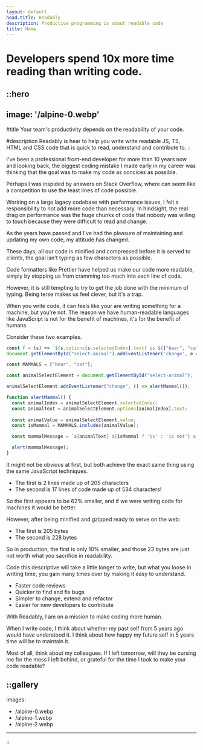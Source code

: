 ```yaml
---
layout: default
head.title: Readably
description: Productive programming is about readable code
title: Home
---
```


# Developers spend 10x more time reading than writing code.

::hero
---
image: '/alpine-0.webp'
---
#title
Your team's productivity depends on the readability of your code.

#description
Readably is hear to help you write write readable JS, TS, HTML and CSS code that is quick to read, understand and contribute to.
::

I've been a professional front-end developer for more than 10 years now and looking back, the biggest coding mistake I made early in my career was thinking that the goal was to make my code as concices as possible.

Perhaps I was inspided by answers on Stack Overflow, where can seem like a competition to use the least lines of code possible.

Working on a large lagacy codebase with performance issues, I felt a responsibility to not add more code than necessary. In hindsight, the real drag on performance was the huge chunks of code that nobody was willing to touch because they were difficult to read and change.

As the years have passed and I've had the pleasure of maintaining and updating my own code, my attitude has changed.

These days, all our code is minified and compressed before it is served to clients, the goal isn't typing as few characters as possible.

Code formatters like Prettier have helped us make our code more readable, simply by stopping us from cramming too much into each line of code.

However, it is still tempting to try to get the job done with the minimum of typing. Being terse makes us feel clever, but it's a trap.

When you write code, it can feels like your are writing something for a machine, but you're not. The reason we have human-readable languages like JavaScript is not for the benefit of machines, it's for the benefit of humans.

Consider these two examples.

```JavaScript
const f = (s) => `${s.options[s.selectedIndex].text} is ${["bear", "cat"].includes(s.value) ? '' : 'not '}a mammal`;
document.getElementById("select-animal").addEventListener('change', e => alert(f(e.target)));
```

```JavaScript
const MAMMALS = ["bear", "cat"];

const animalSelectElement = document.getElementById("select-animal");

animalSelectElement.addEventListener("change", () => alertMammal());

function alertMammal() {
  const animalIndex = animalSelectElement.selectedIndex;
  const animalText = animalSelectElement.options[animalIndex].text;
  
  const animalValue = animalSelectElement.value;
  const isMammal = MAMMALS.includes(animalValue);

  const mammalMessage = `${animalText} ${isMammal ? 'is' : 'is not'} a mammal`;

  alert(mammalMessage);
}
```

It might not be obvious at first, but both achieve the exact same thing using the same JavaScript techniques.

- The first is 2 lines made up of 205 characters
- The second is 17 lines of code made up of 534 characters!

So the first appears to be 62% smaller, and if we were writing code for machines it would be better.

However, after being minified and gzipped ready to serve on the web:

- The first is 205 bytes
- The second is 228 bytes

So in production, the first is only 10% smaller, and those 23 bytes are just not worth what you sacrifice in readability.

Code this descriptive will take a little longer to write, but what you loose in writing time, you gain many times over by making it easy to understand.

- Faster code reviews
- Quicker to find and fix bugs
- Simpler to change, extend and refactor
- Easier for new developers to contribute

With Readably, I am on a mission to make coding more human. 

When I write code, I think about whether my past self from 5 years ago would have understood it. I think about how happy my future self in 5 years time will be to maintain it.

Most of all, think about my colleagues. If I left tomorrow, will they be cursing me for the mess I left behind, or grateful for the time I took to make your code readable?

::gallery
---
images:
  - /alpine-0.webp
  - /alpine-1.webp
  - /alpine-2.webp
---
::
